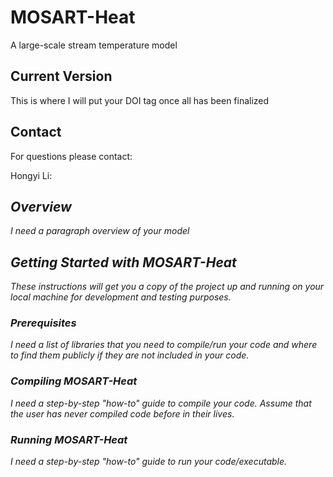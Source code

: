 # MOSART-Heat
A large-scale stream temperature model

## Current Version
This is where I will put your DOI tag once all has been finalized

## Contact
For questions please contact:

Hongyi Li: <I need your new email address that you would like to have listed>

## Overview
I need a paragraph overview of your model

## Getting Started with MOSART-Heat
These instructions will get you a copy of the project up and running on your local machine for development and testing purposes.

### Prerequisites
I need a list of libraries that you need to compile/run your code and where to find them publicly if they are not included in your code.

### Compiling MOSART-Heat
I need a step-by-step "how-to" guide to compile your code.  Assume that the user has never compiled code before in their lives.

### Running MOSART-Heat
I need a step-by-step "how-to" guide to run your code/executable.
